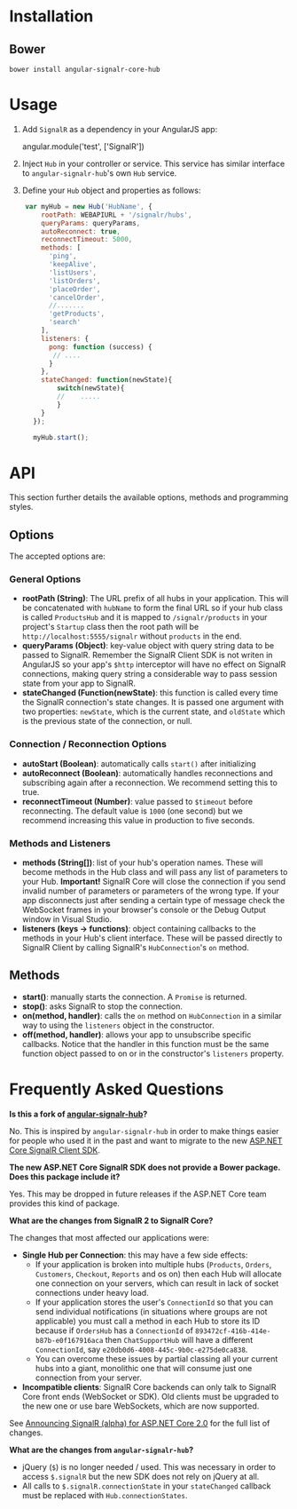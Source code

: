# Installation

## Bower

    bower install angular-signalr-core-hub

# Usage

1. Add `SignalR` as a dependency in your AngularJS app:

    angular.module('test', ['SignalR'])

2. Inject `Hub` in your controller or service. This service has similar interface to `angular-signalr-hub`'s own `Hub` service.

3. Define your `Hub` object and properties as follows:
```javascript
    var myHub = new Hub('HubName', {
        rootPath: WEBAPIURL + '/signalr/hubs',
        queryParams: queryParams,
        autoReconnect: true,
        reconnectTimeout: 5000,
        methods: [
          'ping',
          'keepAlive',
          'listUsers',
          'listOrders',
          'placeOrder',
          'cancelOrder',
          //.......
          'getProducts',
          'search'          
        ],
        listeners: {
          pong: function (success) {
           // ....
          }
        },
        stateChanged: function(newState){
            switch(newState){
            //    .....
            }
        }
      });

      myHub.start();
```

# API

This section further details the available options, methods and programming styles.

## Options

The accepted options are:
### General Options
* **rootPath (String)**: The URL prefix of all hubs in your application. This will be concatenated with `hubName` to form the final URL so if your hub class is called `ProductsHub` and it is mapped to `/signalr/products` in your project's `Startup` class then the root path will be `http://localhost:5555/signalr` without `products` in the end.
* **queryParams (Object)**: key-value object with query string data to be passed to SignalR. Remember the SignalR Client SDK is not writen in AngularJS so your app's `$http` interceptor will have no effect on SignalR connections, making query string a considerable way to pass session state from your app to SignalR.
* **stateChanged (Function(newState)**: this function is called every time the SignalR connection's state changes. It is passed one argument with two properties: `newState`, which is the current state, and `oldState` which is the previous state of the connection, or null.

### Connection / Reconnection Options
* **autoStart (Boolean)**: automatically calls `start()` after initializing
* **autoReconnect (Boolean)**: automatically handles reconnections and subscribing again after a reconnection. We recommend setting this to true.
* **reconnectTimeout (Number)**: value passed to `$timeout` before reconnecting. The default value is `1000` (one second) but we recommend increasing this value in production to five seconds.

### Methods and Listeners

* **methods (String[])**: list of your hub's operation names. These will become methods in the Hub class and will pass any list of parameters to your Hub. **Important!** SignalR Core will close the connection if you send invalid number of parameters or parameters of the wrong type. If your app disconnects just after sending a certain type of message check the WebSocket frames in your browser's console or the Debug Output window in Visual Studio.
* **listeners (keys -> functions)**: object containing callbacks to the methods in your Hub's client interface. These will be passed directly to SignalR Client by calling SignalR's `HubConnection`'s `on` method. 

## Methods

* **start()**: manually starts the connection. A `Promise` is returned.
* **stop()**: asks SignalR to stop the connection.
* **on(method, handler)**: calls the `on` method on `HubConnection` in a similar way to using the `listeners` object in the constructor.
* **off(method, handler)**: allows your app to unsubscribe specific callbacks. Notice that the handler in this function must be the same function object passed to on or in the constructor's `listeners` property.




# Frequently Asked Questions

**Is this a fork of [angular-signalr-hub](https://github.com/JustMaier/angular-signalr-hub)?**

No. This is inspired by `angular-signalr-hub` in order to make things easier for people who used it in the past and want to migrate to the new [ASP.NET Core SignalR Client SDK](https://github.com/aspnet/SignalR/tree/dev/client-ts).

**The new ASP.NET Core SignalR SDK does not provide a Bower package. Does this package include it?**

Yes. This may be dropped in future releases if the ASP.NET Core team provides this kind of package.

**What are the changes from SignalR 2 to SignalR Core?**

The changes that most affected our applications were:
* **Single Hub per Connection**: this may have a few side effects:
    - If your application is broken into multiple hubs (`Products`, `Orders`, `Customers`, `Checkout`, `Reports` and os on) then each Hub will allocate one connection on your servers, which can result in lack of socket connections under heavy load.
    - If your application stores the user's `ConnectionId` so that you can send individual notifications (in situations where groups are not applicable) you must call a method in each Hub to store its ID because if `OrdersHub` has a `ConnectionId` of `893472cf-416b-414e-b87b-e0f167916aca` then `ChatSupportHub` will have a different `ConnectionId`, say `e20db0d6-4008-445c-9b0c-e275de0ca838`.
    - You can overcome these issues by partial classing all your current hubs into a giant, monolithic one that will consume just one connection from your server. 
* **Incompatible clients**: SignalR Core backends can only talk to SignalR Core front ends (WebSocket or SDK). Old clients must be upgraded to the new one or use bare WebSockets, which are now supported.


See [Announcing SignalR (alpha) for ASP.NET Core 2.0](https://blogs.msdn.microsoft.com/webdev/2017/09/14/announcing-signalr-for-asp-net-core-2-0/) for the full list of changes.

**What are the changes from `angular-signalr-hub`?**

* jQuery (`$`) is no longer needed / used. This was necessary in order to access `$.signalR` but the new SDK does not rely on jQuery at all.
* All calls to `$.signalR.connectionState` in your `stateChanged` callback must be replaced with `Hub.connectionStates`.




